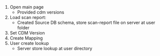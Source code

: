 1. Open main page 
    - Provided cdm versions
2. Load scan report:
    - Created Source DB schema, store scan-report file on server at user folder
3. Set CDM Version
4. Create Mapping
5. User create lookup
   - Server store lookup at user directory